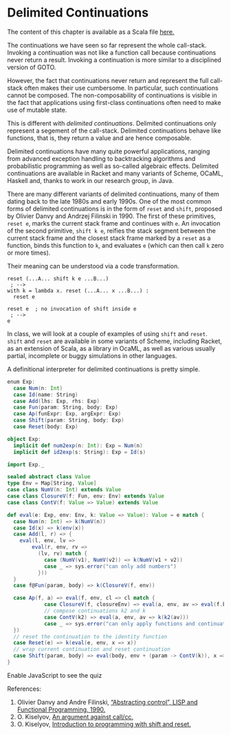 # Delimited Continuations

The content of this chapter is available as a Scala file [here.](./shift-reset.scala)


The continuations we have seen so far represent the whole call-stack. Invoking a continuation
was not like a function call because continuations never return a result. Invoking
a continuation is more similar to a disciplined version of GOTO.

However, the fact that continuations never return and represent the full call-stack often
makes their use cumbersome. In particular, such continuations cannot be composed. The
non-composability of continuations is visible in the fact that applications using
first-class continuations often need to make use of mutable state.

This is different with _delimited continuations_. Delimited continuations only represent
a segement of the call-stack. Delimited continuations
behave like functions, that is, they return a value and are hence composable.

Delimited continuations have many quite powerful applications, ranging from advanced exception handling
to backtracking algorithms and probabilistic programming as well as so-called algebraic effects.
Delimited continuations are available in Racket and many variants of Scheme, OCaML, Haskell and,
thanks to work in our research group, in Java.

There are many different variants of delimited continuations, many of them dating back to the late 1980s and
early 1990s. One of the most common forms of delimited continuations is in the form of `reset` and `shift`,
proposed by Olivier Danvy and Andrzej Filinski in 1990. The first of these primitives, `reset e`, marks the
current stack frame and continues with `e`. An invocation of the second primitive, `shift k e`, reifies the
stack segment between the current stack frame and the closest stack frame marked by a `reset` as a function,
binds this function to `k`, and evaluates `e` (which can then call `k` zero or more times).

Their meaning can be understood via a code transformation.

```
reset (...A... shift k e ...B...)
 ; -->
with k = lambda x. reset (...A... x ...B...) :
  reset e

reset e  ; no invocation of shift inside e
 ; -->
e
```

In class, we will look at a couple of examples of using `shift` and `reset`. `shift` and `reset` are available
in some variants of Scheme, including Racket, as an extension of Scala, as a library in OcaML, as well
as various usually partial, incomplete or buggy simulations in other languages.

A definitional interpreter for delimited continuations is pretty simple.

```scala mdoc
enum Exp:
  case Num(n: Int)
  case Id(name: String)
  case Add(lhs: Exp, rhs: Exp)
  case Fun(param: String, body: Exp)
  case Ap(funExpr: Exp, argExpr: Exp)
  case Shift(param: String, body: Exp)
  case Reset(body: Exp)

object Exp:
  implicit def num2exp(n: Int): Exp = Num(n)
  implicit def id2exp(s: String): Exp = Id(s)
```

```scala mdoc:invisible
import Exp._
```

```scala mdoc
sealed abstract class Value
type Env = Map[String, Value]
case class NumV(n: Int) extends Value
case class ClosureV(f: Fun, env: Env) extends Value
case class ContV(f: Value => Value) extends Value

def eval(e: Exp, env: Env, k: Value => Value): Value = e match {
  case Num(n: Int) => k(NumV(n))
  case Id(x) => k(env(x))
  case Add(l, r) => {
    eval(l, env, lv =>
        eval(r, env, rv =>
          (lv, rv) match {
            case (NumV(v1), NumV(v2)) => k(NumV(v1 + v2))
            case _ => sys.error("can only add numbers")
          }))
  }
  case f@Fun(param, body) => k(ClosureV(f, env))

  case Ap(f, a) => eval(f, env, cl => cl match {
            case ClosureV(f, closureEnv) => eval(a, env, av => eval(f.body, closureEnv + (f.param -> av), k))
            // compose continuations k2 and k
            case ContV(k2) => eval(a, env, av => k(k2(av)))
            case _ => sys.error("can only apply functions and continuations")
  })
  // reset the continuation to the identity function
  case Reset(e) => k(eval(e, env, x => x))
  // wrap current continuation and reset continuation
  case Shift(param, body) => eval(body, env + (param -> ContV(k)), x => x)
}
```

<!-- prevent questionnaire from showing up if there is no javascript enabled-->
<noscript><style>questionnaire { display: none; }</style></noscript>
<!-- warning for user - feel free to leave out or customize -->
<noscript><div>Enable JavaScript to see the quiz</div></noscript>

<questionnaire language="en">
  <question type="singlechoice">
    What is the part of the computation captured by <code class="language-scala">Shift</code>
    in the following expression?
    <pre><code class="language-scala">
  Add(3,
    Reset(Add(1,
      Shift("k", Add(4, Ap("k", 2))))))
    </code></pre>
    <solution>
      <code class="language-scala">
      Add(1, -)
      </code>
    </solution>
    <distractor>
      <code class="language-scala">
      Add(3, -)
      </code>
      <explanation>The part inside of <code class="language-scala">Reset</code> is captured.</explanation>
    </distractor>
    <distractor>
      <code class="language-scala">
      Add(3, Add(1, -)
      </code>
      <explanation>Only the part inside of <code class="language-scala">Reset</code> is captured.</explanation>
    </distractor>
    <distractor>
      <code class="language-scala">
      Add(4, -)
      </code>
      <explanation>The part outside of <code class="language-scala">Shift</code> is captured.</explanation>
    </distractor>
  </question>
  <question type="singlechoice">
    What is the result of evaluating the following expression?
    <pre><code class="language-scala">
  Add(
    Reset(Add(2,
      Shift("k", Add(Ap("k", 1), Ap("k", 3))))),  
    5)
    </code></pre>
    <distractor>
      <code class="language-scala">
      Num(8)
      </code>
      <explanation>The part outside of <code class="language-scala">Reset</code> is not discarded.</explanation>
    </distractor>
    <solution>
      <code class="language-scala">
      Num(13)
      </code>
    </solution>
    <distractor>
      <code class="language-scala">
      Num(18)
      </code>
      <explanation>The part outside of <code class="language-scala">Reset</code> is not captured.</explanation>
    </distractor>
    <distractor>
      <code class="language-scala">
      sys.error("can only add numbers")
      </code>
      <explanation>Applying the captured continuation to a number results in a number.</explanation>
    </distractor>
  </question>
</questionnaire>

References:

  1) Olivier Danvy and Andre Filinski, [“Abstracting control”, LISP and Functional Programming, 1990.](https://dl.acm.org/doi/10.1145/91556.91622)
  2) O. Kiselyov, [An argument against call/cc.](http://okmij.org/ftp/continuations/against-callcc.html)
  3) O. Kiselyov, [Introduction to programming with shift and reset.](http://okmij.org/ftp/continuations/#tutorial)
